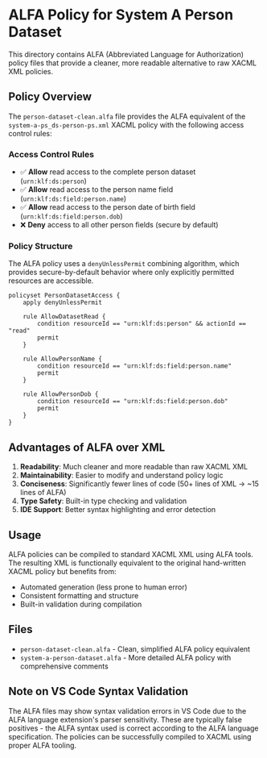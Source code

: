 # ALFA Policy for System A Person Dataset

This directory contains ALFA (Abbreviated Language for Authorization) policy files that provide a cleaner, more readable alternative to raw XACML XML policies.

## Policy Overview

The `person-dataset-clean.alfa` file provides the ALFA equivalent of the `system-a-ps_ds-person-ps.xml` XACML policy with the following access control rules:

### Access Control Rules
- ✅ **Allow** read access to the complete person dataset (`urn:klf:ds:person`)
- ✅ **Allow** read access to the person name field (`urn:klf:ds:field:person.name`)
- ✅ **Allow** read access to the person date of birth field (`urn:klf:ds:field:person.dob`)
- ❌ **Deny** access to all other person fields (secure by default)

### Policy Structure

The ALFA policy uses a `denyUnlessPermit` combining algorithm, which provides secure-by-default behavior where only explicitly permitted resources are accessible.

```alfa
policyset PersonDatasetAccess {
    apply denyUnlessPermit

    rule AllowDatasetRead {
        condition resourceId == "urn:klf:ds:person" && actionId == "read"
        permit
    }

    rule AllowPersonName {
        condition resourceId == "urn:klf:ds:field:person.name"
        permit
    }

    rule AllowPersonDob {
        condition resourceId == "urn:klf:ds:field:person.dob"
        permit
    }
}
```

## Advantages of ALFA over XML

1. **Readability**: Much cleaner and more readable than raw XACML XML
2. **Maintainability**: Easier to modify and understand policy logic
3. **Conciseness**: Significantly fewer lines of code (50+ lines of XML → ~15 lines of ALFA)
4. **Type Safety**: Built-in type checking and validation
5. **IDE Support**: Better syntax highlighting and error detection

## Usage

ALFA policies can be compiled to standard XACML XML using ALFA tools. The resulting XML is functionally equivalent to the original hand-written XACML policy but benefits from:

- Automated generation (less prone to human error)
- Consistent formatting and structure
- Built-in validation during compilation

## Files

- `person-dataset-clean.alfa` - Clean, simplified ALFA policy equivalent
- `system-a-person-dataset.alfa` - More detailed ALFA policy with comprehensive comments

## Note on VS Code Syntax Validation

The ALFA files may show syntax validation errors in VS Code due to the ALFA language extension's parser sensitivity. These are typically false positives - the ALFA syntax used is correct according to the ALFA language specification. The policies can be successfully compiled to XACML using proper ALFA tooling.